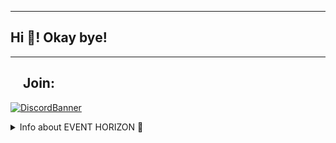 ***
## Hi 👋! Okay bye!
***
  ## <img src="https://cdn.discordapp.com/emojis/1064588227996037190.gif" width="15px" height="15px"> Join:
[![DiscordBanner](https://invidget.switchblade.xyz/ZAccJFvF8T)](https://discord.gg/ZAccJFvF8T)

<details>
  <summary>Info about EVENT HORIZON 💫</summary>
  
  [![](https://media.discordapp.net/attachments/927424092099973151/1062655893390495774/BbB.gif?width=490&height=397)](https://discord.gg/ZAccJFvF8T)
  - Created at `03/17/2021`
  - Created by `@fwenzyy#2945`
  - Founded by `@Hachi ハチ#0656`, `@-Kronos#3831`, `@Refined
#5177`, and `@ᖇaine#6207`
  - Past owners: `@fwenzyy#2945`, `@Maple#8141`, and `@ᖇaine#6207`
  - **Dank Island™** disbanded at `11/16/2022` and renamed to **EVENT HORIZON**
  - Currently owned by `@🤎Ariana🤎#0999`
  
> ###### 💫 EVENT HORIZON 💫
> ###### A place of energy where the interests of all can come together with chit-chat, memes, bots, games, hobby showcases, obessions, events?? 
> ###### So many wonderful things for everybody to explore and so much more! Join us on our new path, to bring back the life and energy to the community we all know and love. Dank Island might be no more but it was all of you that made it great! Let's keep it that way! Having concerns about dank content going away? Well don’t worry. Dank will remain in the server however we won't be doing daily heists and heist partnerships. The hope is that every ping you get from this server will be something to do. Whether that be chat or join a gaw or have fun in one of our many events! There will be heists occasionally as often as our wonderful donors would like.
> ###### We hope you all decide to stay and follow us through our new adventures and see what changes we make along the way. I'm still kinda new to being the main owner of a server so please be patient with me as I'm learning as we go. Thank you for being here with us all as we begin this journey together.
> ###### Here’s to new beginnings!
     
 </details>
 
